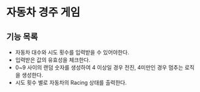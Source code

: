 # 자동차 경주 게임

## 기능 목록
* 자동차 대수와 시도 횟수를 입력받을 수 있어야한다.
* 입력받은 값의 유효성을 체크한다.
* 0~9 사이의 랜덤 숫자를 생성하여 4 이상일 경우 전진, 4미만인 경우 멈추는 로직을 생성한다.
* 시도 횟수 별로 자동차의 Racing 상태를 출력한다.